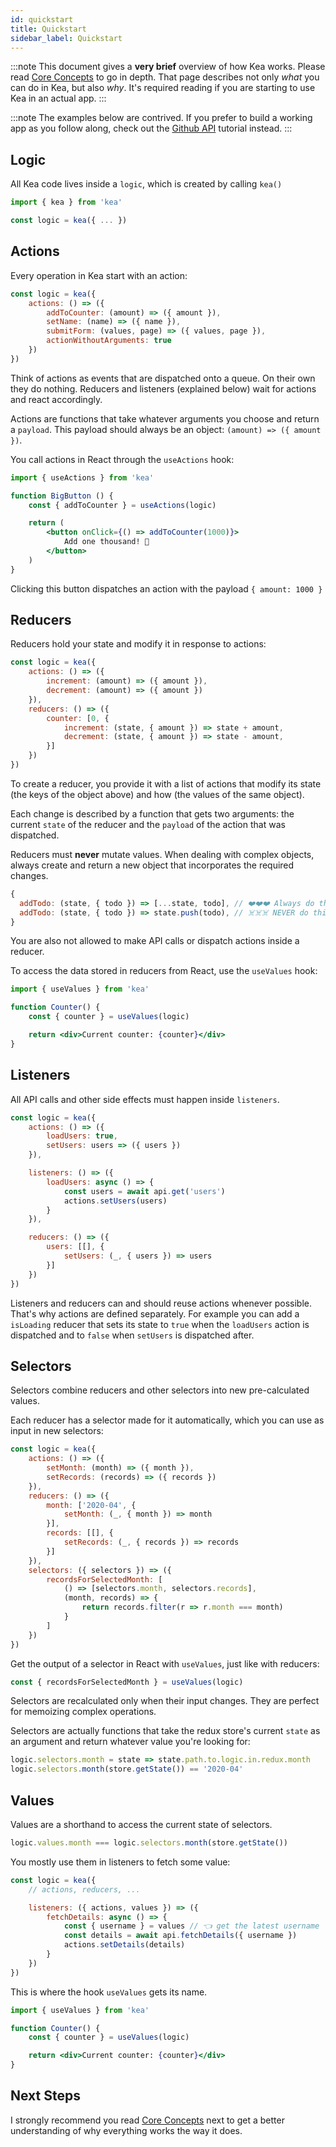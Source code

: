 ```yaml
---
id: quickstart
title: Quickstart
sidebar_label: Quickstart
---
```


:::note
This document gives a **very brief** overview of how Kea works. 
Please read [Core Concepts](/docs/guide/concepts) to go in depth.
That page describes not only *what* you can do in Kea, but also *why*. It's required
reading if you are starting to use Kea in an actual app.
:::

:::note
The examples below are contrived. If you prefer to build a working app as you follow along, check out 
the [Github API](/docs/tutorials/github) tutorial instead.
:::

## Logic

All Kea code lives inside a `logic`, which is created by calling `kea()`

```javascript
import { kea } from 'kea'

const logic = kea({ ... })
```

## Actions

Every operation in Kea start with an action:

```javascript
const logic = kea({
    actions: () => ({
        addToCounter: (amount) => ({ amount }),
        setName: (name) => ({ name }),
        submitForm: (values, page) => ({ values, page }),
        actionWithoutArguments: true        
    })
})
```

Think of actions as events that are dispatched onto a queue. On their own they do nothing.
Reducers and listeners (explained below) wait for actions and react accordingly.

Actions are functions that take whatever arguments you choose and return a `payload`. 
This payload should always be an object: `(amount) => ({ amount })`.

You call actions in React through the `useActions` hook:

```jsx
import { useActions } from 'kea'

function BigButton () {
    const { addToCounter } = useActions(logic)

    return (
        <button onClick={() => addToCounter(1000)}>
            Add one thousand! 🤩
        </button>
    )
}
```

Clicking this button dispatches an action with the payload `{ amount: 1000 }`

## Reducers

Reducers hold your state and modify it in response to actions:

```javascript
const logic = kea({
    actions: () => ({
        increment: (amount) => ({ amount }),
        decrement: (amount) => ({ amount })
    }),
    reducers: () => ({
        counter: [0, { 
            increment: (state, { amount }) => state + amount,
            decrement: (state, { amount }) => state - amount,
        }]
    })
})
```

To create a reducer, you provide it with a list of actions that modify its state (the keys of the object above) and how
(the values of the same object).

Each change is described by a function that gets two arguments: the current `state` of the reducer and the `payload` of 
the action that was dispatched. 

Reducers must **never** mutate values. When dealing with complex objects, 
always create and return a new object that incorporates the required changes.

```javascript
{
  addTodo: (state, { todo }) => [...state, todo], // ❤️❤️❤️ Always do this!
  addTodo: (state, { todo }) => state.push(todo), // ☠️☠️☠️ NEVER do this!
}
```

You are also not allowed to make API calls or dispatch actions inside a reducer.

To access the data stored in reducers from React, use the `useValues` hook:

```jsx
import { useValues } from 'kea'

function Counter() {
    const { counter } = useValues(logic)

    return <div>Current counter: {counter}</div>
}
```

## Listeners

All API calls and other side effects must happen inside `listeners`.

```javascript
const logic = kea({
    actions: () => ({
        loadUsers: true,
        setUsers: users => ({ users })
    }),

    listeners: () => ({
        loadUsers: async () => {
            const users = await api.get('users')
            actions.setUsers(users)
        } 
    }),

    reducers: () => ({
        users: [[], {
            setUsers: (_, { users }) => users
        }]  
    })
})
```

Listeners and reducers can and should reuse actions whenever possible. That's why actions are defined separately.
For example you can add a `isLoading` reducer that sets its state to `true` when the `loadUsers` action is dispatched
and to `false` when `setUsers` is dispatched after.

## Selectors

Selectors combine reducers and other selectors into new pre-calculated values.

Each reducer has a selector made for it automatically, which you can use as input in new selectors:

```javascript
const logic = kea({
    actions: () => ({
        setMonth: (month) => ({ month }),
        setRecords: (records) => ({ records })
    }),
    reducers: () => ({
        month: ['2020-04', {
            setMonth: (_, { month }) => month
        }],
        records: [[], {
            setRecords: (_, { records }) => records
        }]  
    }),
    selectors: ({ selectors }) => ({
        recordsForSelectedMonth: [
            () => [selectors.month, selectors.records],
            (month, records) => {
                return records.filter(r => r.month === month)
            }
        ]
    })
})
```

Get the output of a selector in React with `useValues`, just like with reducers:

```javascript
const { recordsForSelectedMonth } = useValues(logic)
```

Selectors are recalculated only when their input changes. They are perfect for memoizing complex operations.

Selectors are actually functions that take the redux store's current `state` as an argument and return
whatever value you're looking for:
 
```javascript
logic.selectors.month = state => state.path.to.logic.in.redux.month
logic.selectors.month(store.getState()) == '2020-04'
```  

## Values

Values are a shorthand to access the current state of selectors. 

```javascript
logic.values.month === logic.selectors.month(store.getState())
```

You mostly use them in listeners to fetch some value:

```javascript
const logic = kea({
    // actions, reducers, ...

    listeners: ({ actions, values }) => ({
        fetchDetails: async () => {
            const { username } = values // 👈 get the latest username
            const details = await api.fetchDetails({ username })
            actions.setDetails(details)
        }
    })
})
```

This is where the hook `useValues` gets its name.

```jsx
import { useValues } from 'kea'

function Counter() {
    const { counter } = useValues(logic)

    return <div>Current counter: {counter}</div>
}
```

## Next Steps

I strongly recommend you read [Core Concepts](/docs/guide/concepts) next to get a better
understanding of why everything works the way it does.
